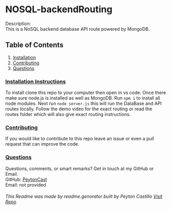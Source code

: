 


<!--TILE AND DESCRIPTION-->
  # **NOSQL-backendRouting** 
  
  Description: <br>
  This is a NoSQL backend database API route powered by MongoDB.
  
  <!--TABLE OF CONTENTS-->
   ## Table of Contents
  1. [Installation](#install)
  3. [Contributing](#contribute)
  5. [Questions](#questions)
 
  <!--INSTALLATION INSTRUCTIONS-->
   ### [Installation Instructions](install)
  To install clone this repo to your computer then open in vs code. Once there make sure node.js is installed as well as MongoDB.
  Run `npm i` to install all node modules. 
  Next run `node server.js` this will run the DataBase and API routes locally.
  Follow the demo video for the exact routing or read the routes folder which will also give exact routing instructions.
 
   
   <!--CONTRIBUTING-->
   ### [Contributing](contribute)
   If you would like to contribute to this repo leave an issue or even a pull request that can improve the code.
 
   <!--QUESTIONS-->
   ### [Questions](questions)
  Questions, comments, or smart remarks? Get in touch at my GitHub or Email. <br>
  GitHub: [PeytonCast](HTTPS:github.com/PeytonCast) <br>
  Email: not provided
       
  ###### This Readme was made by readme.genorator built by Peyton Castillo [Visit Repo](https://github.com/PeytonCast/readme.genorator)

 
